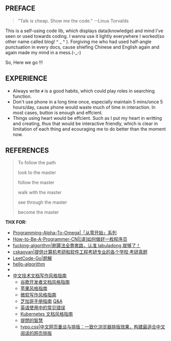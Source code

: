 ## PREFACE

> "Talk is cheap. Show me the code."   --Linus Torvalds 

This is a self-using code lib, which displays data(knowledge) and mind I've seen or used towards coding. I wanna use it lightly everywhere I worked(so other name called blog! \^ _ \^ ). Forgiving me who had used half-angle punctuation in every docs, cause shiefing Chinese and English again and again made my mind in a mess.(-_-)

So, Here we go !!!

## EXPERIENCE
- Always write `#` is a good habits, which could play roles in searching function.
- Don't use phone in a long time once, especially maintain 5 mins/once 5 hours/day, cause phone would waste much of time in interaction. In most cases, button is enough and effcient.
- Things using heart would be effcient. Such as I put my heart in writting and creating, thus that would be interactive friendly, which is clear in limitation of each thing and ecouraging me to do better than the moment now.


## REFERENCES

> To follow the path 
> 
> look to the master 
> 
> follow the master 
> 
> walk with the master 
> 
> see through the master 
> 
> become the master 

**THX FOR:**

- [Programming-Alpha-To-Omega|「从零开始」系列](https://github.com/justjavac/Programming-Alpha-To-Omega)
- [How-to-Be-A-Programmer-CN|[译]如何做好一枚程序员](https://github.com/ahangchen/How-to-Be-A-Programmer-CN)
- [fucking-algorithm|刷算法全靠套路，认准 labuladong 就够了！](https://github.com/labuladong/fucking-algorithm)
- [cskaoyan|提供计算机考研和软件工程考研专业的各个学校 考研真题](https://github.com/csseky/cskaoyan)
- [LeetCode-Go|题解](https://github.com/halfrost/LeetCode-Go)
- [hello-algorithm](https://github.com/geekxh/hello-algorithm)
- 
- [中文技术文档写作风格指南](https://github.com/yikeke/zh-style-guide)
  - [谷歌开发者文档风格指南](https://developers.google.cn/style) 
  - [苹果风格指南](https://help.apple.com/asg/)
  - [微软写作风格指南](https://docs.microsoft.com/en-us/style-guide/welcome/)
  - [芝加哥手册指南](https://www.chicagomanualofstyle.org/)  [Q&A](https://www.chicagomanualofstyle.org/qanda/latest.html)
  - [英语使用中的常见错误](https://brians.wsu.edu/common-errors/) 
  - [Kubernetes 文档风格指南](https://kubernetes.io/docs/contribute/style/style-guide/)
  - [提問的智慧](https://github.com/ryanhanwu/How-To-Ask-Questions-The-Smart-Way)
  - [typo.css|中文网页重设与排版：一致化浏览器排版效果，构建最适合中文阅读的网页排版](https://github.com/sofish/typo.css)
